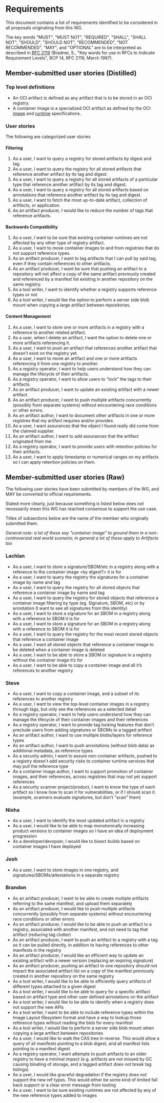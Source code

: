 # Requirements

This document contains a list of requirements identified
to be considered in all proposals originating from this WG.

The key words "MUST", "MUST NOT", "REQUIRED", "SHALL", "SHALL NOT", "SHOULD", "SHOULD NOT", "RECOMMENDED", "NOT RECOMMENDED", "MAY", and "OPTIONAL" are to be interpreted as described in [RFC 2119](https://tools.ietf.org/html/rfc2119) (Bradner, S., "Key words for use in RFCs to Indicate Requirement Levels", BCP 14, RFC 2119, March 1997).

## Member-submitted user stories (Distilled)

### Top level definitions
- An OCI artifact is defined as any artifact that is to be stored in an OCI registry.
- A container image is a specialized OCI artifact as defined by the OCI [image](https://github.com/opencontainers/image-spec) and [runtime](https://github.com/opencontainers/runtime-spec) specifications.

### User stories

The following are categorized user stories 

#### Filtering
1. As a user, I want to query a registry for stored artifacts by digest and tag.
1. As a user, I want to query the registry for all stored artifacts that reference another artifact by its tag and digest.
1. As a user, I want to query a registry for all stored artifacts of a particular type that reference another artifact by its tag and digest.
1. As a user, I want to query a registry for all stored artifacts based on annotations that reference another artifact by its tag and digest.
1. As a user, I want to fetch the most up-to-date artifact, collection of artifacts, or application.
1. As an artifact producer, I would like to reduce the number of tags that reference artifacts.

#### Backwards Compatibility
1. As a user, I want to be sure that existing container runtimes are not affected by any other type of registry artifact.
1. As a user, I want to move container images to and from registries that do not support reference types. 
1. As an artifact producer, I want to tag artifacts that I can pull by said tag, even if they contain references to other artifacts.
1. As an artifact producer, I want be sure that pushing an artifact to a repository will not affect a copy of the same artifact previously created and referenced by a manifest list existing in another repository on the same registry.
1. As a tool writer, I want to identify whether a registry supports reference types or not.
1. As a tool writer, I would like the option to perform a server side blob mount when copying a large artifact between repositories.

#### Content Management
1. As a user, I want to store one or more artifacts in a registry with a reference to another related artifact.
1. As a user, when I delete an artifact, I want the option to delete one or more artifacts referencing it.
1. As a user, I want to push an artifact that references another artifact that doesn't exist on the registry yet.
1. As a user, I want to move an artifact and one or more artifacts referencing it from one registry to another.
1. As a registry operator, I want to help users understand how they can manage the lifecycle of their artifacts.
1. As a registry operator, I want to allow users to "lock" the tags to their artifacts.
1. As an artifact producer, I want to update an existing artifact with a newer artifact.
1. As an artifact producer, I want to push multiple artifacts concurrently (possibly from separate systems) without encountering race conditions or other errors.
1. As an artifact author, I want to document other artifacts in one or more registres that my artifact requires and/or provides.
1. As a user, I want assurances that the object I found really did come from the claimed supplier.
1. As an artifact author, I want to add assurances that the artifact originated from me.
1. As a registry operator, I want to provide users with retention policies for their artifacts.
1. As a user, I want to apply timestamp or numerical ranges on my artifacts so I can apply retention policies on them. 

## Member-submitted user stories (Raw)

The following user stories have been submitted by members of
the WG, and MAY be converted to official requirements.

Stated more clearly, just because something is listed below does
not necessarily mean this WG has reached consensus to support
the use case.

Titles of subsections below are the name of the member who
originally submitted them.

*General note: a lot of these say "container image" to ground them
in a non-controversial real world scenario; in general a lot of
these apply to Artifacts too*

### Lachlan

- As a user, I want to store a signature/SBOM/etc in a registry along with a reference to the container image <by digest?> it is for
- As a user, I want to query the registry the signatures for a container image by name and tag
- As a user, I want to query the registry for all stored objects that reference a container image by name and tag
- As a user, I want to query the registry for stored objects that reference a container image filtering by type (eg. Signature, SBOM, etc) or by annotation (I want to see all signatures from this identity)
- As a user, I want to store a signature for an SBOM in a registry along with a reference to SBOM it is for
- As a user, I want to store a signature for an SBOM in a registry along with a reference to SBOM it is for
- As a user, I want to query the registry for the most recent stored objects that reference a container image
- As a user, I want all stored objects that reference a container image to be deleted when a container image is deleted
- As a user, I want to be able to store a SBOM or signature in a registry without the container image it’s for
- As a user, I want to be able to copy a container image and all it’s references to another registry

### Steve

- As a user, I want to copy a container image, and a subset of its references to another registry
- As a user, I want to view the top-level container images in a registry through tags, but only see the references as a selected detail
- As a registry operator, I want to help users understand how they can manage the lifecycle of their container images and their references
- As a registry operator, I want to provide tag locking features that don’t preclude users from adding signatures or SBOMs to a tagged artifact
- As an artifact author, I want to use multiple blobs/layers for reference types
- As an artifact author, I want to push annotations (without blob data) as additional metadata, as reference types
- As a security admin, I want to assure non-container artifacts, pushed to a registry doesn't add security risks to container runtime services that may pull the reference type 
- As a container image author, I want to support promotion of container images, and their references, across registries that may not yet support references
- As a security scanner project/product, I want to know the type of each artifact so I know how to scan it for vulnerabilities, or if I should scan it. (example, scanners evaluate signatures, but don’t "scan" them)

### Nisha

- As a user, I want to identify the most updated artifact in a registry
- As a user, I would like to be able to map monotonically increasing product versions to container images so I have an idea of deployment progression
- As a developer/devopser, I would like to bisect builds based on container images I have deployed

### Josh

- As a user, I want to store images in one registry, and signatures/SBOMs/attestations in a separate registry

### Brandon

- As an artifact producer, I want to be able to create multiple artifacts referring to the same manifest, and upload them separately
- As an artifact producer, I would like to push multiple artifacts concurrently (possibly from separate systems) without encountering race conditions or other errors
- As an artifact producer, I would like to be able to push an artifact to a registry, associated with another manifest, and not need to tag that artifact (reducing tag clutter)
- As an artifact producer, I want to push an artifact to a registry with a tag so it can be pulled directly, in addition to having references to other manifests in the registry
- As an artifact producer, I would like an efficient way to update an existing artifact with a newer version (replacing an expiring signature)
- As an artifact producer, pushing an artifact to one repository should not impact the associated artifact list on a copy of the manifest previously created in another repository on the same registry
- As a tool writer, I would like to be able to efficiently query artifacts of different types attached to a given digest
- As a tool writer, I would like to be able to query for a specific artifact based on artifact type and other user defined annotations on the artifact
- As a tool writer, I would like to be able to identify when a registry does not support the new APIs
- As a tool writer, I want to be able to include reference types within the Image Layout filesystem format and have a way to lookup those reference types without reading the blob for every manifest
- As a tool writer, I would like to perform a server side blob mount when copying a large artifact between repositories
- As a user, I would like to walk the CAS tree in reverse. This would allow a query of all manifests pointing to a blob digest, and all manifest lists pointing to a manifest digest
- As a registry operator, I want attempts to push artifacts to an older registry to have a minimal impact (e.g. artifacts are not missed by GC causing bloating of storage, and a tagged artifact does not break tag listings)
- As a user, I would like graceful degradation if the registry does not support the new ref types. This would either be some kind of limited fall back support or a clear error message from tooling
- As a user, I want to be sure existing runtimes are not affected by any of the new reference types added to images

